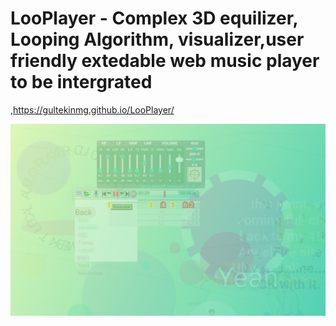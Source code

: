 # LooPlayer - Complex 3D equilizer, Looping Algorithm, visualizer,user friendly extedable web music player to be intergrated

,https://gultekinmg.github.io/LooPlayer/

<img src="https://raw.githubusercontent.com/gultekinmg/LooPlayer/main/loop.PNG"
     alt="Markdown Monster icon"
     style="float: left; margin-right: 10px;" />


